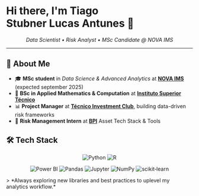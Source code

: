 # Hi there, I'm **Tiago Stubner Lucas Antunes** 👋

<p align="center">
  <em>Data Scientist • Risk Analyst • MSc Candidate @ NOVA IMS</em>
</p>

---

## 📝 About Me

* 🎓 **MSc student** in *Data Science & Advanced Analytics* at [**NOVA IMS**](https://www.novaims.unl.pt/pt/ensino/cursos/pos-graduacoes-e-mestrados/mestrado-em-data-science-and-advanced-analytics-com-especializacao-em-data-science/) (expected september 2025)
* 🧮 **BSc in Applied Mathematics & Computation** at [**Instituto Superior Técnico**](https://tecnico.ulisboa.pt/pt/)
* 📊 **Project Manager** at [**Técnico Investment Club**](https://investmentclub.tecnico.ulisboa.pt/), building data-driven risk frameworks
* 🏦 **Risk Management Intern** at [**BPI**](https://https://www.bancobpi.pt/bpigestaodeativos/) Asset Tech Stack & Tools

## 🛠️ Tech Stack

<div align="center">

![Python](https://img.shields.io/badge/-Python-3776AB?style=for-the-badge\&logo=python\&logoColor=white)
![R](https://img.shields.io/badge/-R-276DC3?style=for-the-badge\&logo=r\&logoColor=white)

![Power BI](https://img.shields.io/badge/-Power%20BI-F2C811?style=for-the-badge\&logo=powerbi\&logoColor=black)
![Pandas](https://img.shields.io/badge/-pandas-150458?style=for-the-badge\&logo=pandas\&logoColor=white)
![Jupyter](https://img.shields.io/badge/-Jupyter-F37626?style=for-the-badge\&logo=jupyter\&logoColor=white)
![NumPy](https://img.shields.io/badge/-NumPy-013243?style=for-the-badge\&logo=numpy\&logoColor=white)
![scikit‑learn](https://img.shields.io/badge/-scikit%20learn-F7931E?style=for-the-badge\&logo=scikitlearn\&logoColor=white)
</div>
> *Always exploring new libraries and best practices to uplevel my analytics workflow.*
